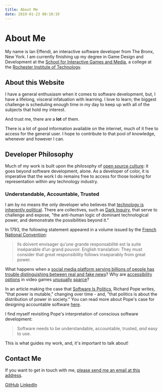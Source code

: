 ```yaml
---
title: About Me
date: 2019-01-23 00:10:19
---
```


# About Me #

My name is Ian Effendi, an interactive software developer from The Bronx, New York. I am currently finishing up my degree in Game Design and Development at the [School for Interactive Games and Media](https://www.rit.edu/gccis/igm/), a college at the [Rochester Institute of Technology](https://www.rit.edu/).

## About this Website ##

I have a general enthusiasm when it comes to software development, but, I have a lifelong, visceral infatuation with learning. I love to learn; the biggest challenge is scheduling enough time in my day to keep up with all of the subjects that hold my interest.

And trust me, there are a **lot** of them.

There is a lot of good information available on the internet, much of it free to access for the general user. I hope to contribute to that pool of knowledge, whenever and however I can.

## Developer Philosophy ##

Much of my work is built upon the philosophy of [open source culture](https://opensource.com/open-source-way): it goes beyond software development, alone. As a developer of color, it is imperative that the work I do remains free to access for those looking for representation within any technology industry.

### Understandable, Accountable, Trusted ###

I am by no means the only developer who believes that [technology is inherently political](https://bpr.berkeley.edu/2018/05/18/the-politics-of-code-an-exploration-of-technological-activism/). There are collectives, such as [Dark Inquiry](https://thenewinquiry.com/dark-inquiry/), that serve to challenge and expose, "the anti-human logic of dominant technological power, and demonstrate the possibilities beyond it."

In 1793, the following statement appeared in a volume issued by the [French National Convention](https://books.google.com/books?id=D55aAAAAcAAJ&q=ins%C3%A9parable#v=snippet&q=ins%C3%A9parable&f=false):

> Ils doivent envisager qu’une grande responsabilité est la suite inséparable d’un grand pouvoir.
> English translation: They must consider that great responsibility follows inseparably from great power.

What happens when a [social media platform serving billions of people has trouble distinguishing between real and fake news](https://www.fastcompany.com/3066630/here-is-facebooks-first-serious-attempt-to-fight-fake-news)? Why are [accessibility options](https://www.digitaltrends.com/features/spider-man-accessibility-options-feature/) in video games [unusually](https://www.polygon.com/features/2014/8/6/5886035/disabled-gamers-accessibility) [sparce](https://www.gamesindustry.biz/articles/2016-05-27-accessibility-in-gaming-should-be-the-rule-not-the-exception)?

In an article making the case that [Software Is Politics](https://www.fastcompany.com/3066631/software-is-politics), Richard Pope writes, "that power is mutable," changing over time - and, "that politics is about the distribution of power in society." You can read more about Pope's case for designing accountable software [here](https://blog.memespring.co.uk/2016/11/23/oscon-2016/).

I find myself revisiting Pope's interpretation of conscious software development:

> Software needs to be understandable, accountable, trusted, *and* easy to use.

This is what guides my work, and, it's important to talk about!

## Contact Me ##

If you want to get in touch with me, [please send me an email at this address](mailto:iae2784@rit.edu).

[GitHub](https://github.com/rimij405)
[LinkedIn](https://www.linkedin.com/in/effendiian/)